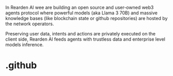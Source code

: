 In Rearden AI wee are building an open source and user-owned web3 agents protocol where powerful models (aka Llama 3 70B) and massive knowledge bases (like blockchain state or github repositories) are hosted by the network operators. 

Preserving user data, intents and actions are privately executed on the client side, Rearden AI feeds agents with trustless data and enterprise level models inference.

# .github
